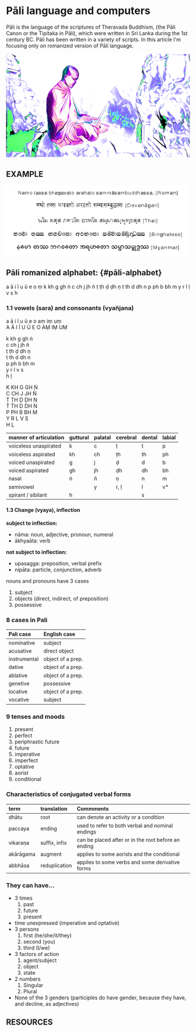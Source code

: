 # Pāli language and computers

Pāli is the language of the scriptures of Theravada Buddhism, \(the Pāli Canon or the Tipitaka in Pāli\), which were written in Sri Lanka during the 1st century BC. Pāli has been written in a variety of scripts. In this article I'm focusing only on romanized version of Pāli language.

![](../.gitbook/assets/pali_andcomputers_cover.jpg)

## EXAMPLE

![ There is no P&#x101;li writing. Just different p&#x101;li scripts from different countries.](../.gitbook/assets/pali_andcomputers_script.gif)

## Pāli romanized alphabet: {#pāli-alphabet}

a ā i ī u ū e o ṃ k kh g gh ṅ c ch j jh ñ ṭ ṭh ḍ ḍh ṇ t th d dh n p ph b bh m y r l ḷ v s h

### 1.1 vowels \(sara\) and consonants \(vyañjana\)

a ā i ī u ū e o aṃ iṃ uṃ  
A Ā I Ī U Ū E O AṂ IṂ UṂ

k kh g gh ṅ  
c ch j jh ñ  
ṭ ṭh ḍ ḍh ṇ  
t th d dh n  
p ph b bh m  
y r l v s  
h ḷ

K KH G GH Ṅ  
C CH J JH Ñ  
Ṭ ṬH Ḍ ḌH Ṇ  
T TH D DH N  
P PH B BH M  
Y R L V S  
H Ḷ

| manner of articulation | guttural | palatal | cerebral | dental | labial |
| :--- | :--- | :--- | :--- | :--- | :--- |
| voiceless unaspirated | k | c | ṭ | t | p |
| voiceless aspirated | kh | ch | ṭh | th | ph |
| voiced unaspirated | g | j | ḍ | d | b |
| voiced aspirated | gh | jh | ḍh | dh | bh |
| nasal | ṅ | ñ | ṇ | n | m |
| semivowel |  | y | r, ḷ | l | v\* |
| spirant / sibilant | h |  |  | s |  |

#### 1.3 Change \(vyaya\), inflection

**subject to inflection:**

* nāma: noun, adjective, pronoun, numeral
* ākhyaāta: verb

**not subject to inflection:**

* upasagga: preposition, verbal prefix
* nipāta: particle, conjunction, adverb

nouns and pronouns have 3 cases

1. subject
2. objects \(direct, indirect, of preposition\)
3. possessive

### 8 cases in Pali

|  Pali case | English case |
| :--- | :--- |
| nominative | subject |
| acusative | direct object |
| instrumental | object of a prep. |
| dative | object of a prep. |
| ablative | object of a prep. |
| genetive | possessive |
| locative | object of a prep. |
| vocative | subject |

### **9 tenses and moods**

1. present
2. perfect
3. periphrastic future
4. future
5. imperative
6. imperfect
7. optative 
8. aorist 
9. conditional

### Characteristics of conjugated verbal forms

| term | translation | Commments |
| :--- | :--- | :--- |
| dhātu | root | can denote an activity or a condition |
| paccaya | ending | used to refer to both verbal and nominal endings |
| vikaraṇa | suffix, infix | can be placed after or in the root before an ending |
| akārāgama | augment | applies to some aorists and the conditional |
| abbhāsa | reduplication | applies to some verbs and some derivative forms |

### They can have...

* 3 times
  1. past
  2. future
  3. present
* time unexpressed \(imperative and optative\)
* 3 persons
  1. first \(he/she/it/they\)
  2. second \(you\)
  3. third \(I/we\)
* 3 factors of action
  1. agent/subject
  2. object
  3. state
* 2 numbers
  1. Singular
  2. Plural
* None of the 3 genders \(participles do have gender, because they have, and decline, as adjectives\)



## RESOURCES



